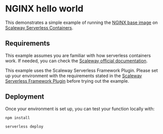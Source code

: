 # NGINX hello world

This demonstrates a simple example of running the [NGINX base image](https://hub.docker.com/_/nginx/) on [Scaleway Serverless Containers](https://www.scaleway.com/en/serverless-containers/).

## Requirements

This example assumes you are familiar with how serverless containers work. If needed, you can
check the [Scaleway official documentation](https://www.scaleway.com/en/docs/serverless/containers/quickstart/).

This example uses the Scaleway Serverless Framework Plugin. Please set up your environment with the requirements stated in the [Scaleway Serverless Framework Plugin](https://github.com/scaleway/serverless-scaleway-functions) before trying out the example.

## Deployment

Once your environment is set up, you can test your function locally with:

```sh
npm install

serverless deploy
```
